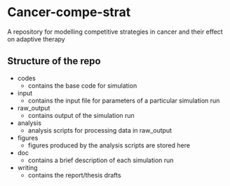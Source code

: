 # Cancer-compe-strat
A repository for modelling competitive strategies in cancer and their effect on adaptive therapy

## Structure of the repo
- codes
	- contains the base code for simulation
- input
	- contains the input file for parameters of a particular simulation run
- raw_output
	- contains output of the simulation run
- analysis
	- analysis scripts for processing data in raw_output
- figures
	- figures produced by the analysis scripts are stored here
- doc 
	- contains a brief description of each simulation run 
- writing
	- contains the report/thesis drafts
